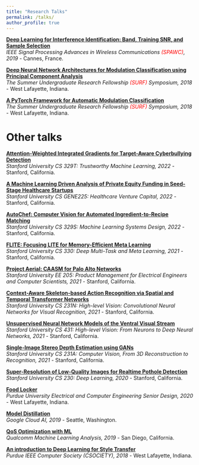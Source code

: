 ```yaml
---
title: "Research Talks"
permalink: /talks/
author_profile: true
---
```


<b>[Deep Learning for Interference Identification: Band, Training SNR, and Sample Selection](http://sharanramjee.github.io/talks/spawc2019)</b> <br>
<i>IEEE Signal Processing Advances in Wireless Communications <span style="color:red">(SPAWC)</span>, 2019</i> - Cannes, France.

<b>[Deep Neural Network Architectures for Modulation Classification using Principal Component Analysis](http://sharanramjee.github.io/talks/surf2018b)</b> <br>
<i>The Summer Undergraduate Research Fellowship <span style="color:red">(SURF)</span> Symposium, 2018</i> - West Lafayette, Indiana.

<b>[A PyTorch Framework for Automatic Modulation Classification](http://sharanramjee.github.io/talks/surf2018a)</b> <br>
<i>The Summer Undergraduate Research Fellowship <span style="color:red">(SURF)</span> Symposium, 2018</i> - West Lafayette, Indiana.

# Other talks

<b>[Attention-Weighted Integrated Gradients for Target-Aware Cyberbullying Detection](http://sharanramjee.github.io/talks/cs329t)</b> <br>
<i>Stanford University CS 329T: Trustworthy Machine Learning, 2022</i> - Stanford, California.

<b>[A Machine Learning Driven Analysis of Private Equity Funding in Seed-Stage Healthcare Startups](http://sharanramjee.github.io/talks/gene225)</b> <br>
<i>Stanford University CS GENE225: Healthcare Venture Capital, 2022</i> - Stanford, California.

<b>[AutoChef: Computer Vision for Automated Ingredient-to-Recipe Matching](http://sharanramjee.github.io/talks/cs329s)</b> <br>
<i>Stanford University CS 329S: Machine Learning Systems Design, 2022</i> - Stanford, California.

<b>[FLITE: Focusing LITE for Memory-Efficient Meta Learning](http://sharanramjee.github.io/talks/cs330)</b> <br>
<i>Stanford University CS 330: Deep Multi-Task and Meta Learning, 2021</i> - Stanford, California.

<b>[Project Aerial: CAASM for Palo Alto Networks](http://sharanramjee.github.io/talks/ee205)</b> <br>
<i>Stanford University EE 205: Product Management for Electrical Engineers and Computer Scientists, 2021</i> - Stanford, California.

<b>[Context-Aware Skeleton-based Action Recognition via Spatial and Temporal Transformer Networks](http://sharanramjee.github.io/talks/cs231n)</b> <br>
<i>Stanford University CS 231N: High-level Vision: Convolutional Neural Networks for Visual Recognition, 2021</i> - Stanford, California.

<b>[Unsupervised Neural Network Models of the Ventral Visual Stream](http://sharanramjee.github.io/talks/cs431)</b> <br>
<i>Stanford University CS 431: High-level Vision: From Neurons to Deep Neural Networks, 2021</i> - Stanford, California.

<b>[Single-Image Stereo Depth Estimation using GANs](http://sharanramjee.github.io/talks/cs231a)</b> <br>
<i>Stanford University CS 231A: Computer Vision, From 3D Reconstruction to Recognition, 2021</i> - Stanford, California.

<b>[Super-Resolution of Low-Quality Images for Realtime Pothole Detection](http://sharanramjee.github.io/talks/cs230)</b> <br>
<i>Stanford University CS 230: Deep Learning, 2020</i> - Stanford, California.

<b>[Food Locker](http://sharanramjee.github.io/talks/seniordesign2020)</b> <br>
<i>Purdue University Electrical and Computer Engineering Senior Design, 2020</i> - West Lafayette, Indiana.

<b>[Model Distillation](http://sharanramjee.github.io/talks/google2019)</b> <br>
<i>Google Cloud AI, 2019</i> - Seattle, Washington.

<b>[QoS Optimization with ML](http://sharanramjee.github.io/talks/qualcomm2019)</b> <br>
<i>Qualcomm Machine Learning Analysis, 2019</i> - San Diego, California.

<b>[An introduction to Deep Learning for Style Transfer](http://sharanramjee.github.io/talks/csociety2018)</b> <br>
<i>Purdue IEEE Computer Society (CSOCIETY), 2018</i> - West Lafayette, Indiana.
